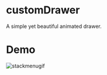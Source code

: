 # customDrawer

A simple yet beautiful animated drawer.

# Demo 

![stackmenugif](https://user-images.githubusercontent.com/28658574/201493264-31dae361-bdb9-44b8-bd0c-b4b1dc41853c.gif)
